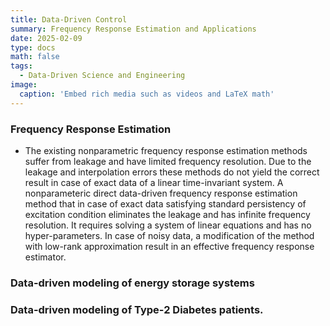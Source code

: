 ```yaml
---
title: Data-Driven Control 
summary: Frequency Response Estimation and Applications
date: 2025-02-09
type: docs
math: false
tags:
  - Data-Driven Science and Engineering
image:
  caption: 'Embed rich media such as videos and LaTeX math'
---
```

### Frequency Response Estimation
- The existing nonparametric frequency response estimation methods suffer from leakage and have limited frequency resolution. Due to the leakage and interpolation errors these methods do not yield the correct result in case of exact data of a linear time-invariant system. A nonparameteric direct data-driven frequency response estimation method that in case of exact data satisfying standard persistency of excitation condition eliminates the leakage and has infinite frequency resolution. It requires solving a system of linear equations and has no hyper-parameters. In case of noisy data, a modification of the method with low-rank approximation result in an effective frequency response estimator.

### Data-driven modeling of energy storage systems
### Data-driven modeling of Type-2 Diabetes patients.

